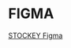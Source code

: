 # FIGMA

[STOCKEY Figma](https://www.figma.com/file/36WhLICCxdV5UR7gMzTk5V/STOCKEY?node-id=0-1&t=vo5rrdm8OeHCks6I-0)
